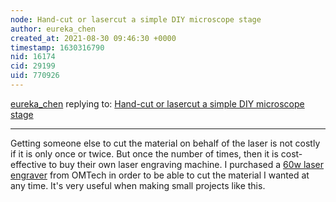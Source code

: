 ```yaml
---
node: Hand-cut or lasercut a simple DIY microscope stage
author: eureka_chen
created_at: 2021-08-30 09:46:30 +0000
timestamp: 1630316790
nid: 16174
cid: 29199
uid: 770926
---
```




[eureka_chen](../profile/eureka_chen) replying to: [Hand-cut or lasercut a simple DIY microscope stage](../notes/warren/04-18-2018/hand-cut-or-lasercut-a-simple-diy-microscope-stage)

----
Getting someone else to cut the material on behalf of the laser is not costly if it is only once or twice. But once the number of times, then it is cost-effective to buy their own laser engraving machine. I purchased a [60w laser engraver](https://omtechlaser.com/products/60w-co2-laser-engraver-cutter-usb-6r57-us) from OMTech in order to be able to cut the material I wanted at any time. It's very useful when making small projects like this.